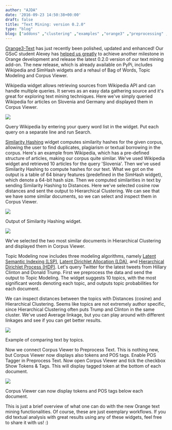 ```yaml
---
author: "AJDA"
date: '2016-09-23 14:50:38+00:00'
draft: false
title: "Text Mining: version 0.2.0"
type: "blog"
blog: ["addons" ,"clustering" ,"examples" ,"orange3" ,"preprocessing" ,"release"  ,"text mining" ,"widget" ]
---
```


[Orange3-Text](https://github.com/biolab/orange3-text) has just recently been polished, updated and enhanced! Our GSoC student Alexey has [helped us greatly](/blog/2016/07/05/rehaul-of-text-mining-add-on/) to achieve another milestone in Orange development and release the latest 0.2.0 version of our text mining add-on. The new release, which is already available on PyPi, includes Wikipedia and SimHash widgets and a rehaul of Bag of Words, Topic Modeling and Corpus Viewer.



Wikipedia widget allows retrieving sources from Wikipedia API and can handle multiple queries. It serves as an easy data gathering source and it's great for exploring text mining techniques. Here we've simply queried Wikipedia for articles on Slovenia and Germany and displayed them in Corpus Viewer.

![](/images/2016/09/wiki1-1.png)

Query Wikipedia by entering your query word list in the widget. Put each query on a separate line and run Search.



[Similarity Hashing](http://matpalm.com/resemblance/simhash/) widget computes similarity hashes for the given corpus, allowing the user to find duplicates, plagiarism or textual borrowing in the corpus. Here's an example from Wikipedia, which has a pre-defined structure of articles, making our corpus quite similar. We've used Wikipedia widget and retrieved 10 articles for the query 'Slovenia'. Then we've used Similarity Hashing to compute hashes for our text. What we got on the output is a table of 64 binary features (predefined in the SimHash widget), which denote a 64-bit hash size. Then we computed similarities in text by sending Similarity Hashing to Distances. Here we've selected cosine row distances and sent the output to Hierarchical Clustering. We can see that we have some similar documents, so we can select and inspect them in Corpus Viewer.

![](/images/2016/09/SimHash1.png)

Output of Similarity Hashing widget.

![](/images/2016/09/SimHash.png)

We've selected the two most similar documents in Hierarchical Clustering and displayed them in Corpus Viewer.



Topic Modeling now includes three modeling algorithms, namely [Latent Semantic Indexing (LSP)](https://en.wikipedia.org/wiki/Latent_semantic_analysis), [Latent Dirichlet Allocation (LDA)](https://en.wikipedia.org/wiki/Latent_Dirichlet_allocation), and [Hierarchical Dirichlet Process (HDP)](https://en.wikipedia.org/wiki/Hierarchical_Dirichlet_process). Let's query Twitter for the latest tweets from Hillary Clinton and Donald Trump. First we preprocess the data and send the output to Topic Modeling. The widget suggests 10 topics, with the most significant words denoting each topic, and outputs topic probabilities for each document.

We can inspect distances between the topics with Distances (cosine) and Hierarchical Clustering. Seems like topics are not extremely author specific, since Hierarchical Clustering often puts Trump and Clinton in the same cluster. We've used Average linkage, but you can play around with different linkages and see if you can get better results.

![](/images/2016/09/Topic-Modelling.png)

Example of comparing text by topics.



Now we connect Corpus Viewer to Preprocess Text. This is nothing new, but Corpus Viewer now displays also tokens and POS tags. Enable POS Tagger in Preprocess Text. Now open Corpus Viewer and tick the checkbox Show Tokens & Tags. This will display tagged token at the bottom of each document.

![](/images/2016/09/CorpusViewer.png)

Corpus Viewer can now display tokens and POS tags below each document.



This is just a brief overview of what one can do with the new Orange text mining functionalities. Of course, these are just exemplary workflows. If you did textual analysis with great results using any of these widgets, feel free to share it with us! :)
